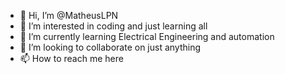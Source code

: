 - 👋 Hi, I’m @MatheusLPN
- 👀 I’m interested in coding and just learning all
- 🌱 I’m currently learning Electrical Engineering and automation
- 💞️ I’m looking to collaborate on just anything
- 📫 How to reach me here 

<!---
MatheusLPN/MatheusLPN is a ✨ special ✨ repository because its `README.md` (this file) appears on your GitHub profile.
You can click the Preview link to take a look at your changes.
--->
